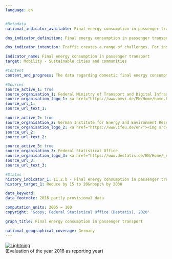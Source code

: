 ```yaml
---                   
language: en                   


#Metadata                   
national_indicator_available: Final energy consumption in passenger transport                   

dns_indicator_definition: Final energy consumption in passenger transport represents the energy consumption for the carriage of people within Germany by rail, by air and by road (public and private transport).<sub> Text from the Indicator Report 2018</sub>                   

dns_indicator_intention: Traffic creates a range of challenges. For instance, noise and air pollutants impair the quality of life especially in cities, and traffic-related emissions contribute to climate change. The emission of harmful greenhouse gases is linked to the energy consumed for transport purposes. Therefore, final energy consumption in passenger transport is to be reduced by 15 to 20&nbsp;% by 2030.<sub> Text from the Indicator Report 2018</sub>                   

indicator_name: Final energy consumption in passenger transport                   
target: Mobility - Sustainable cities and communities                   

#Content                    
content_and_progress: The data regarding domestic final energy consumption originate from the Transport Emission Model (TREMOD) database at the ifeu (German Institute for Energy and Environmental Research). TREMOD is a model for evaluating traffic emissions. The data include fuel consumption levels associated with passenger transport within Germany according to the consumption concept, that is, irrespective of where fuelling takes place. “Final energy” refers to the part of the energy used directly during transportation, so this excludes conversion losses that arise during production of fuels as well as possible pipeline losses.<br><br>Passenger transport performance specifies the number of passenger-kilometres covered. It is used to calculate the specific energy consumption in this sector and is computed by the ifeu on behalf of the Federal Ministry of Transport and Digital Infrastructure. For air transport, only domestic flights (national aviation) are taken into account. International flights to and from the federal territory are not included. The carriage of passengers by ship is not included, either.<br><br>Nearly 30&nbsp;% of overall final energy consumption can be attributed to transport. Savings in final energy consumption in passenger transport therefore have a marked effect on total energy consumption in Germany. The number of passenger-kilometres provides information about the extent to which transport intensity (distance per road/rail or air passenger numbers) changes. In addition to final energy consumption, energy efficiency in passenger transport, measured as energy consumption per passenger-kilometre, is examined.<br><br>Final energy consumption in passenger transport decreased by a total of 1.1&nbsp;% in the period from 2005 to 2016. Analysis of the progress since 2008 reveals that the indicator value increased by 1.7&nbsp;%. Thus final energy consumption in passenger transport is currently developing in a direction which opposes the goal of the German Sustainability Strategy.<br><br>Although the number of passenger-kilometres covered increased by 10.5&nbsp;% between 2005 and 2016, energy consumption in all forms of transport decreased by 10.5&nbsp;% to 1.43 megajoules per passenger-kilometre during the same period. Consequently, efficiency in passenger transport increased notably. A particularly large share of the efficiency increase can be attributed torail transport. Here, transport performance increased by 24.7&nbsp;%, while final energy consumption was successfully reduced by 11.2&nbsp;%. This was a 28.8&nbsp;% increase in efficiency. A considerable increase in efficiency of 13.9&nbsp;% was also achieved in air transport compared to 2005. A slight improvement in the efficiency of private motorised transport was recently achieved due to an increased transport performance, eventhough energy consumption remained constant.<br><br>Private motorised transport by car and two-wheel vehicles accounted for 83.7&nbsp;% of total passenger transport performance in 2015. In 2016 it was 83.6%. This mode of transport can be subdivided into different categories. In 2015 (more recent data were not yet available), transport for recreational purposes accounted for the largest share (35.4&nbsp;%), closely followed by work-related transport (commuting and business trips) with 34.5&nbsp;%. Transport for shopping purposes accounted for 17.5%. The various transport purposes have developed differently since 2005. In particular, the proportion of work-related journeys has increased considerably (+ 15.6&nbsp;%), while holiday journeys have declined (– 1.6&nbsp;%).<sub> Text from the Indicator Report 2018</sub>                   

#Sources
source_active_1: true                           
source_organisation_1: Federal Ministry of Transport and Digital Infrastructure                           
source_organisation_logo_1: <a href="https://www.bmvi.de/EN/Home/home.html"><img src="https://g205sdgs.github.io/sdg-indicators/public/logosEn/bmvi.png" alt="Logo BMVI title=Click here to visit the homepage of the organization" /></a>                           
source_url_1:                            
source_url_text_1:                            

source_active_2: true                           
source_organisation_2: German Institute for Energy and Environment Research                           
source_organisation_logo_2: <a href="https://www.ifeu.de/en/"><img src="https://g205sdgs.github.io/sdg-indicators/public/logosEn/ifeu.png" alt="Logo IFEU title=Click here to visit the homepage of the organization" /></a>                           
source_url_2:                            
source_url_text_2:                            

source_active_3: true                           
source_organisation_3: Federal Statistical Office                           
source_organisation_logo_3: <a href="https://www.destatis.de/EN/Home/_node.html"><img src="https://g205sdgs.github.io/sdg-indicators/public/logosEn/destatis.png" alt="Logo Destatis title=Click here to visit the homepage of the organization" /></a>                           
source_url_3:                            
source_url_text_3:                            

#Status                   
history_indicator_1: 11.2.b - Final energy consumption in passenger transport                   
history_target_1: Reduce by 15 to 20&nbsp;% by 2030

data_keyword:                    
data_footnote: 2016 partly provisional data                   

computation_units: 2005 = 100                   
copyright: '&copy; Federal Statistical Office (Destatis), 2020'                   

graph_title: Final energy consumption in passenger transport                   

national_geographical_coverage: Germany                   
---
```

<div>                           
  <div class="my-header">                           
    <a href="https://sustainabledevelopment-deutschland.github.io/en/status/"><img src="https://g205sdgs.github.io/sdg-indicators/public/Wettersymbole/Blitz.png" title="The indicator is not moving in the right direction so that the gap to the target value is widening" alt="Lightning" />                           
    </a>                           
  </div>
  <div class="my-header-note">
    <span>(Evaluation of the year 2016 as reporting year)</span>
  </div>                           
</div>